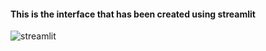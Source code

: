 <h4>This is the interface that has been created using streamlit</h4>

![streamlit](https://github.com/Raksha1729/BBC_News_Classification_using_Logistic_Regression/assets/147740734/fbfcc909-9c8f-47a5-9199-a775275c91e6)
